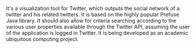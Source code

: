 It's a visualization tool for Twitter, which outputs the social network of a twitter and his related twitters. It is based on the highly popular Prefuse Java library. It should also allow for criteria searching according to the various user properties available through the Twitter API, assuming the user of the application is logged in Twitter.
It is being developed as an academic ubiquitous computing project.